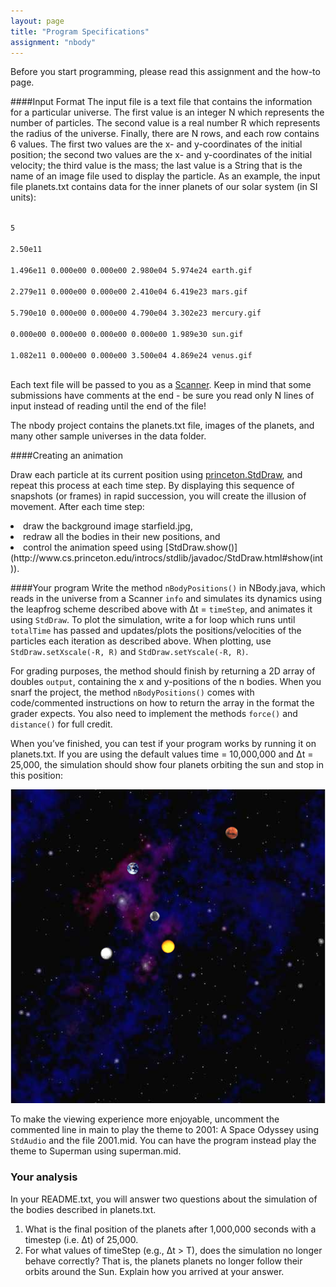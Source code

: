 ```yaml
---
layout: page
title: "Program Specifications"
assignment: "nbody"
---
```


Before you start programming, please read this assignment and the how-to page.

####Input Format
The input file is a text file that contains the information for a particular universe. The first value is an integer N which represents the number of particles. The second value is a real number R which represents the radius of the universe. Finally, there are N rows, and each row contains 6 values. The first two values are the x- and y-coordinates of the initial position; the second two values are the x- and y-coordinates of the initial velocity; the third value is the mass; the last value is a String that is the name of an image file used to display the particle. As an example, the input file planets.txt contains data for the inner planets of our solar system (in SI units):

<code>
5<br>
2.50e11<br>
1.496e11 0.000e00 0.000e00 2.980e04 5.974e24 earth.gif<br>
2.279e11 0.000e00 0.000e00 2.410e04 6.419e23 mars.gif<br>
5.790e10 0.000e00 0.000e00 4.790e04 3.302e23 mercury.gif<br>
0.000e00 0.000e00 0.000e00 0.000e00 1.989e30 sun.gif<br>
1.082e11 0.000e00 0.000e00 3.500e04 4.869e24 venus.gif<br>
</code>

Each text file will be passed to you as a [Scanner](http://docs.oracle.com/javase/8/docs/api/java/util/Scanner.html). Keep in mind that some submissions have comments at the end - be sure you read only N lines of input instead of reading until the end of the file!

The nbody project contains the planets.txt file, images of the planets, and many other sample universes in the data folder.

####Creating an animation

Draw each particle at its current position using [princeton.StdDraw](http://www.cs.princeton.edu/introcs/stdlib/javadoc/StdDraw.html), and repeat this process at each time step. By displaying this sequence of snapshots (or frames) in rapid succession, you will create the illusion of movement. After each time step:
<li>draw the background image starfield.jpg, </li>
<li>redraw all the bodies in their new positions, and </li>
<li>control the animation speed using [StdDraw.show()](http://www.cs.princeton.edu/introcs/stdlib/javadoc/StdDraw.html#show(int)). </li>

####Your program
Write the method <code>nBodyPositions()</code> in NBody.java, which reads in the universe from a Scanner <code>info</code> and simulates its dynamics using the leapfrog scheme described above with Δt = <code>timeStep</code>, and animates it using <code>StdDraw</code>. To plot the simulation, write a for loop which runs until <code>totalTime</code> has passed and updates/plots the positions/velocities of the particles each iteration as described above. When plotting, use <code>StdDraw.setXscale(-R, R)</code> and <code>StdDraw.setYscale(-R, R)</code>. 

For grading purposes, the method should finish by returning a 2D array of doubles <code>output</code>, containing the x and y-positions of the n bodies. When you snarf the project, the method <code>nBodyPositions()</code> comes with code/commented instructions on how to return the array in the format the grader expects. You also need to implement the methods <code>force()</code> and <code>distance()</code> for full credit.

When you’ve finished, you can test if your program works by running it on planets.txt. If you are using the default values time = 10,000,000 and Δt = 25,000, the simulation should show four planets orbiting the sun and stop in this position:

<img src = "img/planets_example.png" alt = "result">

To make the viewing experience more enjoyable, uncomment the commented line in main to play the theme to 2001: A Space Odyssey using <code>StdAudio</code> and the file 2001.mid. You can have the program instead play the theme to Superman using superman.mid. 

### Your analysis

In your README.txt, you will answer two questions about the simulation of the bodies described in planets.txt.

1. What is the final position of the planets after 1,000,000 seconds with a timestep (i.e. Δt) of 25,000.  
2. For what values of timeStep (e.g., Δt > T), does the simulation no longer behave correctly? That is, the planets planets no longer follow their orbits around the Sun. Explain how you arrived at your answer.
